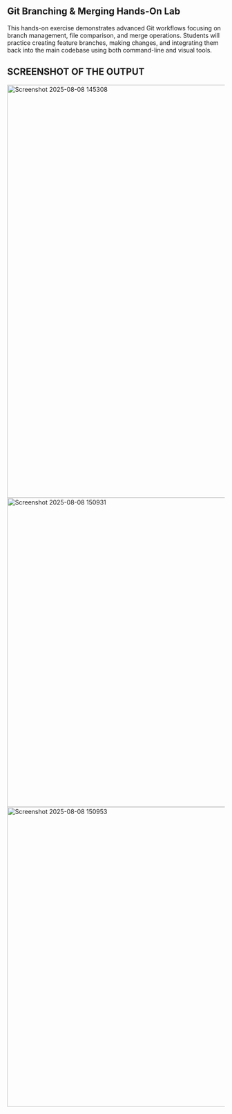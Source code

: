 ## Git Branching & Merging Hands-On Lab

This hands-on exercise demonstrates advanced Git workflows focusing on branch management, file comparison, and merge operations. 
Students will practice creating feature branches, making changes, and integrating them back into the main codebase using both command-line and visual tools.

## SCREENSHOT OF THE OUTPUT

<img width="1240" height="956" alt="Screenshot 2025-08-08 145308" src="https://github.com/user-attachments/assets/f0ef6945-22f9-4851-8afc-0b2849c608ee" />

<img width="842" height="716" alt="Screenshot 2025-08-08 150931" src="https://github.com/user-attachments/assets/6fc866e1-480d-41a5-91e1-531f86fa3ead" />

<img width="776" height="694" alt="Screenshot 2025-08-08 150953" src="https://github.com/user-attachments/assets/53580053-e3c1-41df-97c6-d9781c094cfb" />

